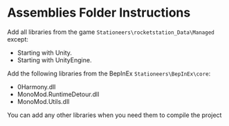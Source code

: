 # Assemblies Folder Instructions

Add all libraries from the game `Stationeers\rocketstation_Data\Managed` except:

- Starting with Unity.
- Starting with UnityEngine.

Add the following libraries from the BepInEx `Stationeers\BepInEx\core`:

- 0Harmony.dll
- MonoMod.RuntimeDetour.dll
- MonoMod.Utils.dll

You can add any other libraries when you need them to compile the project
